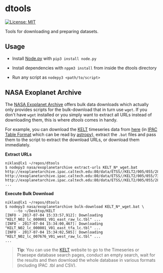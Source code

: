 # dtools

[![License: MIT](https://img.shields.io/badge/License-MIT-yellow.svg)](https://opensource.org/licenses/MIT)

Tools for downloading and preparing datasets.

## Usage

* Install [Node.py] with `pip3 install node.py`
* Install dependencies with `nppm3 install` from inside the dtools directory
* Run any script as `nodepy3 <path/to/script>`

  [Node.py]: https://nodepy.org/

## NASA Exoplanet Archive

The [NASA Exoplanet Archive][0] offers bulk data downloads which actually only
provides scripts for the bulk-download that in turn use `wget`. If you don't
have `wget` installed or you simply want to extract all URLs instead of
downloading them, this is where *dtools* comes in handy.

For example, you can download the [KELT] timeseries data from [here][1] (in
[IPAC Table Format] which can be read by [astropy]), extract the `.bat` files
and pass them to the script to extract the download URLs, or download them
immediately.

__Extract URLs__

    niklas@lx1 ~/repos/dtools
    $ nodepy3 nasa/exoplanetarchive extract-urls KELT_N*_wget.bat
    http://exoplanetarchive.ipac.caltech.edu:80/data/ETSS//KELT2/005/055/28/KELT_N02_lc_000001_V01_east_raw_lc.tbl
    http://exoplanetarchive.ipac.caltech.edu:80/data/ETSS//KELT2/005/055/73/KELT_N02_lc_000001_V01_east_tfa_lc.tbl
    http://exoplanetarchive.ipac.caltech.edu:80/data/ETSS//KELT2/005/055/28/KELT_N02_lc_007676_V01_west_raw_lc.tbl
    ...

__Execute Bulk Download__

    niklas@lx1 ~/repos/dtools
    $ nodepy3 nasa/exoplanetarchive bulk-download KELT_N*_wget.bat \
        --to ~/Desktop/KELT
    [INFO - 2017-07-04 15:33:57,912]: Downloading "KELT_N02_lc_000001_V01_east_raw_lc.tbl" ...
    [INFO - 2017-07-04 15:34:00,467]: Downloading "KELT_N02_lc_000001_V01_east_tfa_lc.tbl" ...
    [INFO - 2017-07-04 15:34:02,585]: Downloading "KELT_N02_lc_007676_V01_west_raw_lc.tbl" ...
    ...

  [0]: https://exoplanetarchive.ipac.caltech.edu/bulk_data_download/
  [1]: https://exoplanetarchive.ipac.caltech.edu/bulk_data_download/KELT_wget.tar.gz
  [KELT]: https://exoplanetarchive.ipac.caltech.edu/docs/KELT.html
  [IPAC Table Format]: http://irsa.ipac.caltech.edu/applications/DDGEN/Doc/ipac_tbl.html
  [astropy]: http://docs.astropy.org

> **Tip**: You can use the [KELT] website to go to the Timeseries or Praesepe
> database search pages, conduct an empty search, wait for the results and then
> download the whole database in various formats (including IPAC .tbl and CSV).
